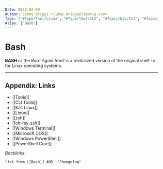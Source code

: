 ```yaml
---
Date: 2022-02-09
Author: Jimmy Briggs <jimmy.briggs@jimbrig.com>
Tags: ["#Type/Tool/Linux", "#Type/Tool/CLI", "#Topic/Dev/CLI", "#Topic/Dev/Linux"]
Alias: ["Bash"]
---
```


# Bash

**BASH** or the *Born Again Shell* is a revitalized version of the original shell `sh` for Linux operating systems.

***

## Appendix: Links

- [[Tools]]
- [[CLI Tools]]
- [[Kali Linux]]
- [[Linux]]
- [[zsh]]
- [[oh-my-zsh]]
- [[Windows Terminal]]
- [[Microsoft DOS]]
- [[Windows PowerShell]]
- [[PowerShell Core]]

*Backlinks:*

```dataview
list from [[Bash]] AND -"Changelog"
```